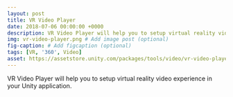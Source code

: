```yaml
---
layout: post
title: VR Video Player
date: 2018-07-06 00:00:00 +0000
description: VR Video Player will help you to setup virtual reality video experience in your Unity application. # Add post description (optional)
img: vr-video-player.png # Add image post (optional)
fig-caption: # Add figcaption (optional)
tags: [VR, '360', Video]
asset: https://assetstore.unity.com/packages/tools/video/vr-video-player-82597
---
```


VR Video Player will help you to setup virtual reality video experience in your Unity application.